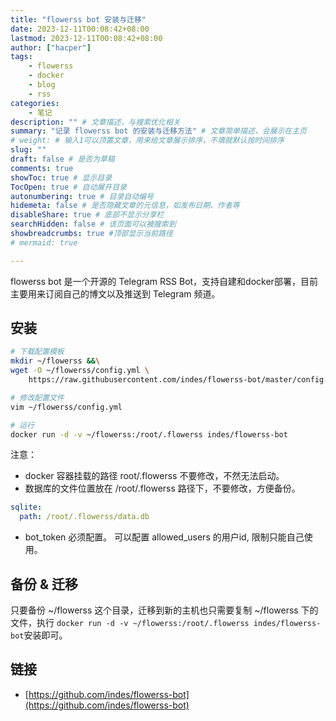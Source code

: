 ```yaml
---
title: "flowerss bot 安装与迁移"
date: 2023-12-11T00:08:42+08:00
lastmod: 2023-12-11T00:08:42+08:00
author: ["hacper"]
tags:
    - flowerss
    - docker
    - blog
    - rss
categories:
    - 笔记
description: "" # 文章描述，与搜索优化相关
summary: "记录 flowerss bot 的安装与迁移方法" # 文章简单描述，会展示在主页
# weight: # 输入1可以顶置文章，用来给文章展示排序，不填就默认按时间排序
slug: ""
draft: false # 是否为草稿
comments: true
showToc: true # 显示目录
TocOpen: true # 自动展开目录
autonumbering: true # 目录自动编号
hidemeta: false # 是否隐藏文章的元信息，如发布日期、作者等
disableShare: true # 底部不显示分享栏
searchHidden: false # 该页面可以被搜索到
showbreadcrumbs: true #顶部显示当前路径
# mermaid: true

---
```


flowerss bot 是一个开源的 Telegram RSS Bot，支持自建和docker部署，目前主要用来订阅自己的博文以及推送到 Telegram 频道。

## 安装


```bash
# 下载配置模板
mkdir ~/flowerss &&\
wget -O ~/flowerss/config.yml \
    https://raw.githubusercontent.com/indes/flowerss-bot/master/config.yml.sample

# 修改配置文件
vim ~/flowerss/config.yml

# 运行
docker run -d -v ~/flowerss:/root/.flowerss indes/flowerss-bot
```

注意：
- docker 容器挂载的路径 root/.flowerss 不要修改，不然无法启动。
- 数据库的文件位置放在 /root/.flowerss 路径下，不要修改，方便备份。
```yaml
sqlite:
  path: /root/.flowerss/data.db
```
- bot_token 必须配置。 可以配置 allowed_users 的用户id, 限制只能自己使用。

## 备份 & 迁移

只要备份 ~/flowerss 这个目录，迁移到新的主机也只需要复制 ~/flowerss 下的文件，执行 `docker run -d -v ~/flowerss:/root/.flowerss indes/flowerss-bot`安装即可。

## 链接

- [https://github.com/indes/flowerss-bot](https://github.com/indes/flowerss-bot)